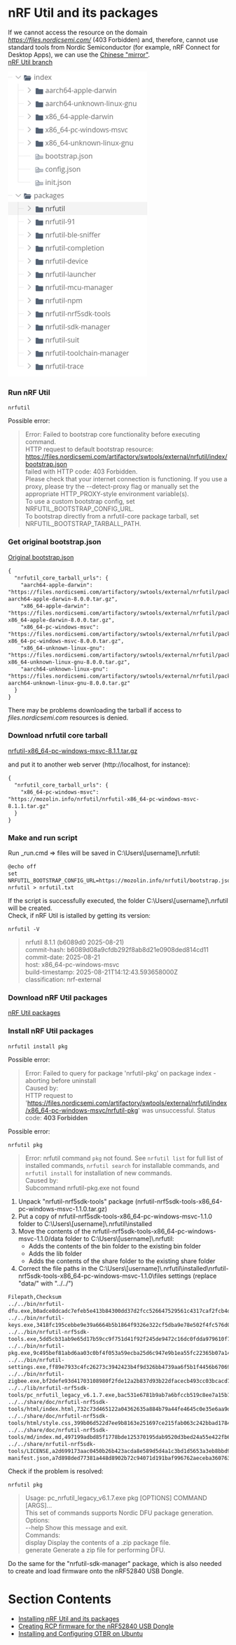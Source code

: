 
# nRF Util and its packages

If we cannot access the resource on the domain *https://files.nordicsemi.com/* (403 Forbidden) and, therefore, cannot use standard tools from Nordic Semiconductor (for example, nRF Connect for Desktop Apps), we can use the [Chinese "mirror"](https://files.nordicsemi.cn/ui/packages).  
[nRF Util branch](https://files.nordicsemi.cn/ui/repos/tree/General/swtools/external/nrfutil)  
  
![](images/nrfutil_cn.png)  


### Run nRF Util
~~~  
nrfutil
~~~
Possible error:  
  
> Error: Failed to bootstrap core functionality before executing command.  
> HTTP request to default bootstrap resource:  
> https://files.nordicsemi.com/artifactory/swtools/external/nrfutil/index/bootstrap.json  
> failed with HTTP code: 403 Forbidden.  
> Please check that your internet connection is functioning. If you use a proxy, please try the --detect-proxy flag or manually set the appropriate HTTP_PROXY-style environment variable(s).  
> To use a custom bootstrap config, set NRFUTIL_BOOTSTRAP_CONFIG_URL.  
> To bootstrap directly from a nrfutil-core package tarball, set NRFUTIL_BOOTSTRAP_TARBALL_PATH.  
  
### Get original bootstrap.json
[Original bootstrap.json](https://files.nordicsemi.cn/ui/repos/tree/General/swtools-cache/external/nrfutil/index/bootstrap.json)  
~~~
{
  "nrfutil_core_tarball_urls": {
    "aarch64-apple-darwin": "https://files.nordicsemi.com/artifactory/swtools/external/nrfutil/packages/nrfutil/nrfutil-aarch64-apple-darwin-8.0.0.tar.gz",
    "x86_64-apple-darwin": "https://files.nordicsemi.com/artifactory/swtools/external/nrfutil/packages/nrfutil/nrfutil-x86_64-apple-darwin-8.0.0.tar.gz",
    "x86_64-pc-windows-msvc": "https://files.nordicsemi.com/artifactory/swtools/external/nrfutil/packages/nrfutil/nrfutil-x86_64-pc-windows-msvc-8.0.0.tar.gz",
    "x86_64-unknown-linux-gnu": "https://files.nordicsemi.com/artifactory/swtools/external/nrfutil/packages/nrfutil/nrfutil-x86_64-unknown-linux-gnu-8.0.0.tar.gz",
    "aarch64-unknown-linux-gnu": "https://files.nordicsemi.com/artifactory/swtools/external/nrfutil/packages/nrfutil/nrfutil-aarch64-unknown-linux-gnu-8.0.0.tar.gz"
  }
}
~~~
There may be problems downloading the tarball if access to *files.nordicsemi.com* resources is denied.  

### Download nrfutil core tarball
[nrfutil-x86_64-pc-windows-msvc-8.1.1.tar.gz](https://files.nordicsemi.cn/ui/native/swtools-cache/external/nrfutil/packages/nrfutil/nrfutil-x86_64-pc-windows-msvc-8.1.1.tar.gz)
  
and put it to another web server (http://localhost, for instance):
~~~
{
  "nrfutil_core_tarball_urls": {
    "x86_64-pc-windows-msvc":    "https://mozolin.info/nrfutil/nrfutil-x86_64-pc-windows-msvc-8.1.1.tar.gz"
  }
}
~~~


### Make and run script
Run _run.cmd => files will be saved in C:\\Users\\[username]\\.nrfutil:  
~~~
@echo off
set NRFUTIL_BOOTSTRAP_CONFIG_URL=https://mozolin.info/nrfutil/bootstrap.json
nrfutil > nrfutil.txt
~~~
If the script is successfully executed, the folder C:\\Users\\[username]\\.nrfutil will be created.  
Check, if nRF Util is istalled by getting its version:  
~~~
nrfutil -V
~~~
> nrfutil 8.1.1 (b6089d0 2025-08-21)  
> commit-hash: b6089d08a9cfdb292f8ab8d21e0908ded814cd11  
> commit-date: 2025-08-21  
> host: x86_64-pc-windows-msvc  
> build-timestamp: 2025-08-21T14:12:43.593658000Z  
> classification: nrf-external  

### Download nRF Util packages
[nRF Util packages](https://files.nordicsemi.cn/ui/repos/tree/General/swtools/external/nrfutil/packages)


### Install nRF Util packages
~~~  
nrfutil install pkg
~~~
Possible error:  
  
> Error: Failed to query for package 'nrfutil-pkg' on package index - aborting before uninstall  
> Caused by:  
> HTTP request to 'https://files.nordicsemi.com/artifactory/swtools/external/nrfutil/index/x86_64-pc-windows-msvc/nrfutil-pkg' was unsuccessful. Status code: **403 Forbidden**  

Possible error:  
~~~
nrfutil pkg
~~~
> Error: nrfutil command `pkg` not found. See `nrfutil list` for full list of installed commands, `nrfutil search` for installable commands, and `nrfutil install` for installation of new commands.  
> Caused by:  
> Subcommand nrfutil-pkg.exe not found  

1) Unpack "nrfutil-nrf5sdk-tools" package (nrfutil-nrf5sdk-tools-x86_64-pc-windows-msvc-1.1.0.tar.gz)
2) Put a copy of nrfutil-nrf5sdk-tools-x86_64-pc-windows-msvc-1.1.0 folder to C:\\Users\\[username]\\.nrfutil\\installed
3) Move the contents of the nrfutil-nrf5sdk-tools-x86_64-pc-windows-msvc-1.1.0/data folder to C:\\Users\\[username]\\.nrfutil:
   - Adds the contents of the bin folder to the existing bin folder
   - Adds the lib folder
   - Adds the contents of the share folder to the existing share folder
4) Correct the file paths in the C:\\Users\\[username]\\.nrfutil\\installed\\nrfutil-nrf5sdk-tools-x86_64-pc-windows-msvc-1.1.0\\files settings (replace "data/" with "../../")
~~~
Filepath,Checksum
../../bin/nrfutil-dfu.exe,b0adce8dcadc7efeb5e413b84300dd37d2fcc526647529561c4317caf2fcb4dd
../../bin/nrfutil-keys.exe,3418fc195cebbe9e39a6664b5b1864f9326e322cf5dba9e78e502f4fc576d06c
../../bin/nrfutil-nrf5sdk-tools.exe,5dd5cb31ab9e65d17b59cc9f751d41f92f245de9472c16dc0fdda979610f782b
../../bin/nrfutil-pkg.exe,9c495bef81abd6aa03c0bf4f053a59ecba25d6c947e9b1ea55fc22365b07a140
../../bin/nrfutil-settings.exe,ff89e7933c4fc26273c3942423b4f9d326bb4739aa6f5b1f4456b670699ea873
../../bin/nrfutil-zigbee.exe,bf2defe93d41703108980f2fde12a2b837d93b22dfacecb493cc03bcacd7c356
../../lib/nrfutil-nrf5sdk-tools/pc_nrfutil_legacy_v6.1.7.exe,bac531e6781b9ab7a6bfccb519c8ee7a15b11ecf13140bb058cc7bb0cdc6d802
../../share/doc/nrfutil-nrf5sdk-tools/html/index.html,732c73d465122a04362635a884b79a44fe4645c0e35e6aa9da988efafc3a1a31
../../share/doc/nrfutil-nrf5sdk-tools/html/style.css,399b06d522d7ee9b8163e251697ce215fab063c242bbad17847130f9d991774f
../../share/doc/nrfutil-nrf5sdk-tools/md/index.md,497199adbd85f1778bde125370195dab9520d3bed24a55e422fb685c105124d3
../../share/nrfutil-nrf5sdk-tools/LICENSE,a2d699173aac0450b26b423acda8e589d5d4a1c3bd1d5653a3eb8bbd9b9f31b4
manifest.json,a7d898ded77381a448d8902b72c94071d191baf996762aeceba360763d55b01b
~~~
  
Check if the problem is resolved:
~~~
nrfutil pkg
~~~
>Usage: pc_nrfutil_legacy_v6.1.7.exe pkg [OPTIONS] COMMAND [ARGS]...  
>  This set of commands supports Nordic DFU package generation.  
>Options:  
>  --help  Show this message and exit.  
>Commands:  
>  display   Display the contents of a .zip package file.  
>  generate  Generate a zip file for performing DFU.  

Do the same for the "nrfutil-sdk-manager" package, which is also needed to create and load firmware onto the nRF52840 USB Dongle.  

  
# Section Contents
- [Installing nRF Util and its packages](01_nrfutil.md)  
- [Creating RCP firmware for the nRF52840 USB Dongle](02_firmware.md)  
- [Installing and Configuring OTBR on Ubuntu](03_otbr.md)  
  